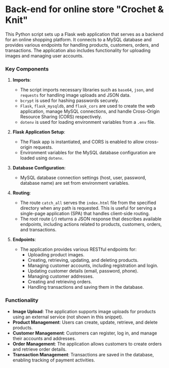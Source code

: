 # Back-end for online store "Crochet & Knit"

This Python script sets up a Flask web application that serves as a backend for an online shopping platform. It connects to a MySQL database and provides various endpoints for handling products, customers, orders, and transactions. The application also includes functionality for uploading images and managing user accounts.

### Key Components

1. **Imports**:
   - The script imports necessary libraries such as `base64`, `json`, and `requests` for handling image uploads and JSON data.
   - `bcrypt` is used for hashing passwords securely.
   - `Flask`, `flask_mysqldb`, and `flask_cors` are used to create the web application, manage MySQL connections, and handle Cross-Origin Resource Sharing (CORS) respectively.
   - `dotenv` is used for loading environment variables from a `.env` file.

2. **Flask Application Setup**:
   - The Flask app is instantiated, and CORS is enabled to allow cross-origin requests.
   - Environment variables for the MySQL database configuration are loaded using `dotenv`.

3. **Database Configuration**:
   - MySQL database connection settings (host, user, password, database name) are set from environment variables.

4. **Routing**:
   - The route `catch_all` serves the `index.html` file from the specified directory when any path is requested. This is useful for serving a single-page application (SPA) that handles client-side routing.
   - The root route (`/`) returns a JSON response that describes available endpoints, including actions related to products, customers, orders, and transactions.

5. **Endpoints**:
   - The application provides various RESTful endpoints for:
     - Uploading product images.
     - Creating, retrieving, updating, and deleting products.
     - Managing customer accounts, including registration and login.
     - Updating customer details (email, password, phone).
     - Managing customer addresses.
     - Creating and retrieving orders.
     - Handling transactions and saving them in the database.

### Functionality

- **Image Upload**: The application supports image uploads for products using an external service (not shown in this snippet).
- **Product Management**: Users can create, update, retrieve, and delete products.
- **Customer Management**: Customers can register, log in, and manage their accounts and addresses.
- **Order Management**: The application allows customers to create orders and retrieve order details.
- **Transaction Management**: Transactions are saved in the database, enabling tracking of payment activities.

